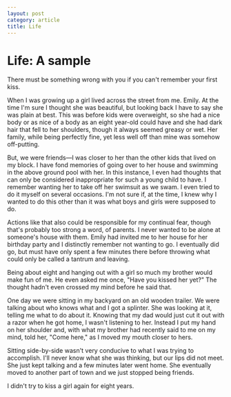 ```yaml
---
layout: post
category: article
title: Life
---
```


#	Life: A sample

There must be something wrong with you if you can't remember your first kiss.

When I was growing up a girl lived across the street from me. Emily. At the time I'm sure I thought she was beautiful, but looking back I have to say she was plain at best. This was before kids were overweight, so she had a nice body or as nice of a body as an eight year-old could have and she had dark hair that fell to her shoulders, though it always seemed greasy or wet. Her family, while being perfectly fine, yet less well off than mine was somehow off-putting.

But, we were friends—I was closer to her than the other kids that lived on my block. I have fond memories of going over to her house and swimming in the above ground pool with her. In this instance, I even had thoughts that can only be considered inappropriate for such a young child to have. I remember wanting her to take off her swimsuit as we swam. I even tried to do it myself on several occasions. I'm not sure if, at the time, I knew why I wanted to do this other 
than it was what boys and girls were supposed to do.

Actions like that also could be responsible for my continual fear, though that's probably too strong a word, of parents. I never wanted to be alone at someone's house with them. Emily had invited me to her house for her birthday party and I distinctly remember not wanting to go. I eventually did go, but must have only spent a few minutes there before throwing what could only be called a tantrum and leaving.

Being about eight and hanging out with a girl so much my brother would make fun of me. He even asked me once, "Have you kissed her yet?" The thought hadn't even crossed my mind before he said that.

One day we were sitting in my backyard on an old wooden trailer. We were talking about who knows what and I got a splinter.  She was looking at it, telling me what to do about it. Knowing that my dad would just cut it out with a razor when he got home, I wasn't listening to her. Instead I put my hand on her shoulder and, with what my brother had recently said to me on my mind, told her, "Come here," as I moved my mouth closer to hers. 

Sitting side-by-side wasn't very conducive to what I was trying to accomplish. I'll never know what she was thinking, but our lips did not meet. She just kept talking and a few minutes later went home. She eventually moved to another part of town and we just stopped being friends.

I didn't try to kiss a girl again for eight years.